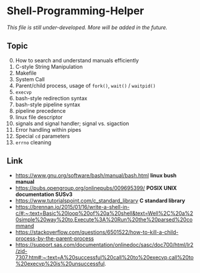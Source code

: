 # Shell-Programming-Helper
*This file is still under-developed. More will be added in the future.*
## Topic
0. How to search and understand manuals efficiently
1. C-style String Manipulation
2. Makefile
3. System Call
4. Parent/child process, usage of `fork()`, `wait()` / `waitpid()`
5. `execvp`
6. bash-style redirection syntax
7. bash-style pipeline syntax
8. pipeline precedence
9. linux file descriptor
10. signals and signal handler; signal vs. sigaction
11. Error handling within pipes
12. Special `cd` parameters
13. `errno` cleaning

## Link
- https://www.gnu.org/software/bash/manual/bash.html **linux bush manual**
- https://pubs.opengroup.org/onlinepubs/009695399/ **POSIX UNIX documentation SUSv3**
- https://www.tutorialspoint.com/c_standard_library **C standard library**
- https://brennan.io/2015/01/16/write-a-shell-in-c/#:~:text=Basic%20loop%20of%20a%20shell&text=Well%2C%20a%20simple%20way%20to,Execute%3A%20Run%20the%20parsed%20command
- https://stackoverflow.com/questions/6501522/how-to-kill-a-child-process-by-the-parent-process
- https://support.sas.com/documentation/onlinedoc/sasc/doc700/html/lr2/zid-7307.htm#:~:text=A%20successful%20call%20to%20execvp,call%20to%20execvp%20is%20unsuccessful.
